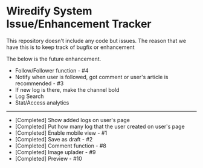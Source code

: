 # Wiredify System Issue/Enhancement Tracker

This repository doesn't include any code but issues.
The reason that we have this is to keep track of bugfix or enhancement

The below is the future enhancement.


* Follow/Follower function - #4
* Notify when user is followed, got comment or user's article is recommended - #3
* If new log is there, make the channel bold
* Log Search
* Stat/Access analytics

---
* [Completed] Show added logs on user's page
* [Completed] Put how many log that the user created on user's page
* [Completed] Enable mobile view - #1
* [Completed] Save as draft - #2 
* [Completed] Comment function - #8
* [Completed] Image uplader - #9
* [Completed] Preview - #10




